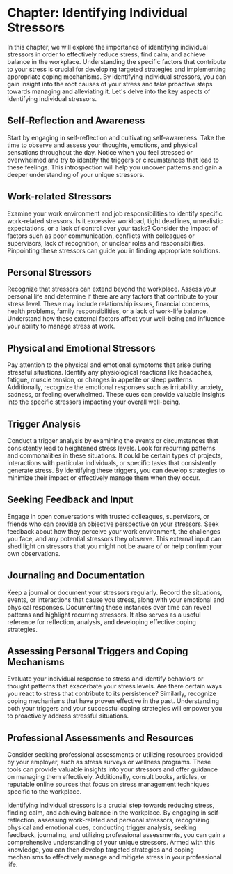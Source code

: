 Chapter: Identifying Individual Stressors
=========================================

In this chapter, we will explore the importance of identifying individual stressors in order to effectively reduce stress, find calm, and achieve balance in the workplace. Understanding the specific factors that contribute to your stress is crucial for developing targeted strategies and implementing appropriate coping mechanisms. By identifying individual stressors, you can gain insight into the root causes of your stress and take proactive steps towards managing and alleviating it. Let's delve into the key aspects of identifying individual stressors.

Self-Reflection and Awareness
-----------------------------

Start by engaging in self-reflection and cultivating self-awareness. Take the time to observe and assess your thoughts, emotions, and physical sensations throughout the day. Notice when you feel stressed or overwhelmed and try to identify the triggers or circumstances that lead to these feelings. This introspection will help you uncover patterns and gain a deeper understanding of your unique stressors.

Work-related Stressors
----------------------

Examine your work environment and job responsibilities to identify specific work-related stressors. Is it excessive workload, tight deadlines, unrealistic expectations, or a lack of control over your tasks? Consider the impact of factors such as poor communication, conflicts with colleagues or supervisors, lack of recognition, or unclear roles and responsibilities. Pinpointing these stressors can guide you in finding appropriate solutions.

Personal Stressors
------------------

Recognize that stressors can extend beyond the workplace. Assess your personal life and determine if there are any factors that contribute to your stress level. These may include relationship issues, financial concerns, health problems, family responsibilities, or a lack of work-life balance. Understand how these external factors affect your well-being and influence your ability to manage stress at work.

Physical and Emotional Stressors
--------------------------------

Pay attention to the physical and emotional symptoms that arise during stressful situations. Identify any physiological reactions like headaches, fatigue, muscle tension, or changes in appetite or sleep patterns. Additionally, recognize the emotional responses such as irritability, anxiety, sadness, or feeling overwhelmed. These cues can provide valuable insights into the specific stressors impacting your overall well-being.

Trigger Analysis
----------------

Conduct a trigger analysis by examining the events or circumstances that consistently lead to heightened stress levels. Look for recurring patterns and commonalities in these situations. It could be certain types of projects, interactions with particular individuals, or specific tasks that consistently generate stress. By identifying these triggers, you can develop strategies to minimize their impact or effectively manage them when they occur.

Seeking Feedback and Input
--------------------------

Engage in open conversations with trusted colleagues, supervisors, or friends who can provide an objective perspective on your stressors. Seek feedback about how they perceive your work environment, the challenges you face, and any potential stressors they observe. This external input can shed light on stressors that you might not be aware of or help confirm your own observations.

Journaling and Documentation
----------------------------

Keep a journal or document your stressors regularly. Record the situations, events, or interactions that cause you stress, along with your emotional and physical responses. Documenting these instances over time can reveal patterns and highlight recurring stressors. It also serves as a useful reference for reflection, analysis, and developing effective coping strategies.

Assessing Personal Triggers and Coping Mechanisms
-------------------------------------------------

Evaluate your individual response to stress and identify behaviors or thought patterns that exacerbate your stress levels. Are there certain ways you react to stress that contribute to its persistence? Similarly, recognize coping mechanisms that have proven effective in the past. Understanding both your triggers and your successful coping strategies will empower you to proactively address stressful situations.

Professional Assessments and Resources
--------------------------------------

Consider seeking professional assessments or utilizing resources provided by your employer, such as stress surveys or wellness programs. These tools can provide valuable insights into your stressors and offer guidance on managing them effectively. Additionally, consult books, articles, or reputable online sources that focus on stress management techniques specific to the workplace.

Identifying individual stressors is a crucial step towards reducing stress, finding calm, and achieving balance in the workplace. By engaging in self-reflection, assessing work-related and personal stressors, recognizing physical and emotional cues, conducting trigger analysis, seeking feedback, journaling, and utilizing professional assessments, you can gain a comprehensive understanding of your unique stressors. Armed with this knowledge, you can then develop targeted strategies and coping mechanisms to effectively manage and mitigate stress in your professional life.
